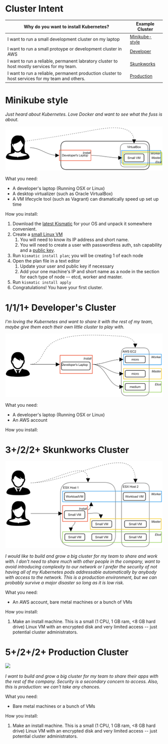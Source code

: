 # Cluster Intent

| Why do you want to install Kubernetes? | Example Cluster |
| --- | --- |
| I want to run a small development cluster on my laptop| [Minikube-style](#minikube) |
| I want to run a small protoype or development cluster in AWS | [Developer](#junior) |
| I want to run a reliable, permanent labratory cluster to host mostly services for my team. | [Skunkworks](#skunkworks) |
| I want to run a reliable, permanent production cluster to host services for my team and others. | [Production](#production) | 

# <a name="minikube"></a>Minikube style

*Just heard about Kubernetes. Love Docker and want to see what the fuss is about.*

![](minikube.jpg)

What you need:

* A developer's laptop (Running OSX or Linux)
* A desktop virtualizer (such as Oracle VirtualBox)
* A VM lifecycle tool (such as Vagrant) can dramatically speed up set up time

How you install:
1. Download the [latest Kismatic](PROVISION.md#get) for your OS and unpack it somewhere convenient.
2. Create a [small Linux VM](PLAN.md#compute)
   1. You will need to know its IP address and short name.
   2. You will need to create a user with passwordless auth, ssh capability and a [public key](PROVISION.md#access).
3. Run `kismatic install plan`; you will be creating 1 of each node
4. Open the plan file in a text editor
   1. Update your user and public key if necessary
   2. Add your one machine's IP and short name as a node in the section for each type of node -- etcd, worker and master.
5. Run `kismatic install apply`
6. Congratulations! You have your first cluster.

# <a name="junior"></a>1/1/1+ Developer's Cluster

*I'm loving the Kubernetes and want to share it with the rest of my team, maybe give them each their own little cluster to play with.*

![](dev.jpg)

What you need:

* A developer's laptop (Running OSX or Linux)
* An AWS account

How you install:

# <a name="skunkworks"></a>3+/2/2+ Skunkworks Cluster

![](skunkworks.jpg)

*I would like to build and grow a big cluster for my team to share and work with. I don't need to share much with other people in the company, want to avoid introducing complexity to our network or I prefer the security of not having all of my Kubernetes pods addressable automatically by anybody with access to the network. This is a production environment, but we can probably survive a major disaster so long as it is low risk.*

What you need:

* An AWS account, bare metal machines or a bunch of VMs

How you install:
1. Make an install machine. This is a small (1 CPU, 1 GB ram, <8 GB hard drive) Linux VM with an encrypted disk and very limited access -- just potential cluster administrators.

# <a name="production"></a>5+/2+/2+ Production Cluster

![](production.jpg)

*I want to build and grow a big cluster for my team to share their apps with the rest of the company. Security is a secondary concern to access. Also, this is production: we can't take any chances.*

What you need:

* Bare metal machines or a bunch of VMs

How you install:
1. Make an install machine. This is a small (1 CPU, 1 GB ram, <8 GB hard drive) Linux VM with an encrypted disk and very limited access -- just potential cluster administrators.

